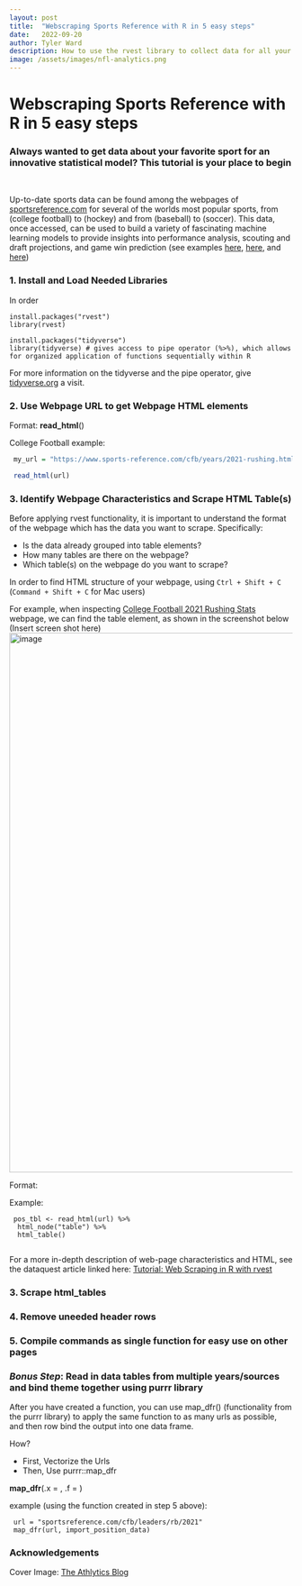 ```yaml
---
layout: post
title:  "Webscraping Sports Reference with R in 5 easy steps"
date:   2022-09-20
author: Tyler Ward
description: How to use the rvest library to collect data for all your favorite sports
image: /assets/images/nfl-analytics.png
---
```


# Webscraping Sports Reference with R in 5 easy steps
### Always wanted to get data about your favorite sport for an innovative statistical model? This tutorial is your place to begin 

<br>

Up-to-date sports data can be found among the webpages of [sportsreference.com](https://www.sports-reference.com/) for several of the worlds most popular sports, from (college football) to (hockey) and from (baseball) to (soccer). This data, once accessed, can be used to build a variety of fascinating machine learning models to provide insights into performance analysis, scouting and draft projections, and game win prediction (see examples [here](http://vision.lmi.link/docs/janezp/Pers-ereview2000.pdf), [here](https://github.com/runstats21/rb-draft-model), and [here](https://github.com/gschwaeb/NHL_Game_Prediction))


### 1. Install and Load Needed Libraries

In order 

```
install.packages("rvest")
library(rvest)

install.packages("tidyverse")
library(tidyverse) # gives access to pipe operator (%>%), which allows for organized application of functions sequentially within R
```

For more information on the tidyverse and the pipe operator, give [tidyverse.org](https://www.tidyverse.org/) a visit.

### 2. Use Webpage URL to get Webpage HTML elements

Format:
**read_html**(<url of page you want to scrape>) 

College Football example:
```r
 my_url = "https://www.sports-reference.com/cfb/years/2021-rushing.html" # save

 read_html(url)
```

### 3. Identify Webpage Characteristics and Scrape HTML Table(s)

Before applying rvest functionality, it is important to understand the format of the webpage which has the data you want to scrape. Specifically:

* Is the data already grouped into table elements?
* How many tables are there on the webpage?
* Which table(s) on the webpage do you want to scrape?

In order to find HTML structure of your webpage, using `Ctrl + Shift + C` (`Command + Shift + C` for Mac users)

For example, when inspecting [College Football 2021 Rushing Stats](https://www.sports-reference.com/cfb/years/2021-rushing.html) webpage, we can find the table element, as shown in the screenshot below
(Insert screen shot here)
<img width="958" alt="image" src="https://user-images.githubusercontent.com/112500643/192651156-2932aa55-6304-4144-9d85-d93ae84c8434.png">


Format:

Example:
```
 pos_tbl <- read_html(url) %>%
  html_node("table") %>%
  html_table()
 
```


For a more in-depth description of web-page characteristics and HTML, see the dataquest article linked here: [Tutorial: Web Scraping in R with rvest](https://www.dataquest.io/blog/web-scraping-in-r-rvest/)


### 3. Scrape html_tables 


### 4. Remove uneeded header rows


### 5. Compile commands as single function for easy use on other pages


### *Bonus Step*: Read in data tables from multiple years/sources and bind theme together using purrr library

After you have created a function, you can use map_dfr() (functionality from the purrr library) to apply the same function to as many urls as possible, and then row bind the output into one data frame.
 
How?
* First, Vectorize the Urls
* Then, Use purrr::map_dfr

**map_dfr**(.x = <vector of urls>, .f = <function name>)

example (using the function created in step 5 above):
```
 url = "sportsreference.com/cfb/leaders/rb/2021"
 map_dfr(url, import_position_data)
```

### **Acknowledgements**
Cover Image: [The Athlytics Blog](https://412sportsanalytics.wordpress.com/2016/11/21/is-nfl-catching-up-with-analytics/)

 
